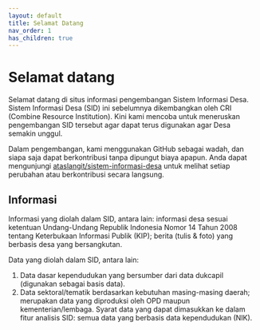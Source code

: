 ```yaml
---
layout: default
title: Selamat Datang
nav_order: 1
has_children: true
---
```


# Selamat datang
Selamat datang di situs informasi pengembangan Sistem Informasi Desa. Sistem Informasi Desa (SID)
ini sebelumnya dikembangkan oleh CRI (Combine Resource Institution).
Kini kami mencoba untuk meneruskan pengembangan SID tersebut agar dapat terus digunakan
agar Desa semakin unggul.

Dalam pengembangan, kami menggunakan GitHub sebagai wadah, dan siapa saja dapat berkontribusi
tanpa dipungut biaya apapun. Anda dapat mengunjungi [ataslangit/sistem-informasi-desa](https://github.com/ataslangit/sistem-informasi-desa)
untuk melihat setiap perubahan atau berkontribusi secara langsung.

## Informasi
Informasi yang diolah dalam SID, antara lain: informasi desa sesuai ketentuan Undang-Undang Republik Indonesia Nomor 14 Tahun 2008 tentang Keterbukaan Informasi Publik (KIP); berita (tulis & foto) yang berbasis desa yang bersangkutan.

Data yang diolah dalam SID, antara lain:
1. Data dasar kependudukan yang bersumber dari data dukcapil (digunakan sebagai basis data).
2. Data sektoral/tematik berdasarkan kebutuhan masing-masing daerah; merupakan data yang diproduksi oleh OPD maupun kementerian/lembaga.
Syarat data yang dapat dimasukkan ke dalam fitur analisis SID: semua data yang berbasis data kependudukan (NIK).

